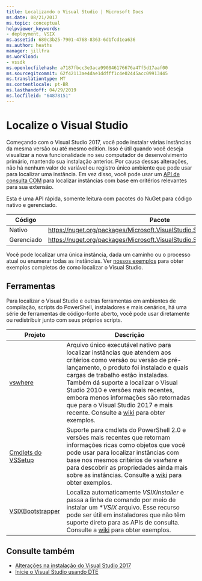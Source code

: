 ```yaml
---
title: Localizando o Visual Studio | Microsoft Docs
ms.date: 08/21/2017
ms.topic: conceptual
helpviewer_keywords:
- deployment, VSIX
ms.assetid: 680c3b25-7901-4768-8363-6d1fcd1ea636
ms.author: heaths
manager: jillfra
ms.workload:
- vssdk
ms.openlocfilehash: a7187fbcc3e3aca990846176676a47f5d17aaf00
ms.sourcegitcommit: 62f42113ae4dae1ddfff1c4e02445acc09913445
ms.translationtype: MT
ms.contentlocale: pt-BR
ms.lasthandoff: 04/29/2019
ms.locfileid: "64878151"
---
```

# <a name="locate-visual-studio"></a>Localize o Visual Studio

Começando com o Visual Studio 2017, você pode instalar várias instâncias da mesma versão ou até mesmo edition. Isso é útil quando você deseja visualizar a nova funcionalidade no seu computador de desenvolvimento primário, mantendo sua instalação anterior. Por causa dessas alterações, não há nenhum valor de variável ou registro único ambiente que pode usar para localizar uma instância. Em vez disso, você pode usar um [API de consulta COM](https://msdn.microsoft.com/library/microsoft.visualstudio.setup.configuration.aspx) para localizar instâncias com base em critérios relevantes para sua extensão.

Esta é uma API rápida, somente leitura com pacotes do NuGet para código nativo e gerenciado.

| Código | Pacote |
| ---- | --- |
| Nativo | https://nuget.org/packages/Microsoft.VisualStudio.Setup.Configuration.Native |
| Gerenciado | https://nuget.org/packages/Microsoft.VisualStudio.Setup.Configuration.Interop |

Você pode localizar uma única instância, dada um caminho ou o processo atual ou enumerar todas as instâncias. Ver [nossos exemplos](https://github.com/Microsoft/vs-setup-samples) para obter exemplos completos de como localizar o Visual Studio.

## <a name="tools"></a>Ferramentas

Para localizar o Visual Studio e outras ferramentas em ambientes de compilação, scripts do PowerShell, instaladores e mais cenários, há uma série de ferramentas de código-fonte aberto, você pode usar diretamente ou redistribuir junto com seus próprios scripts.

| Projeto | Descrição |
| ------- | ----------- |
| [vswhere](https://github.com/Microsoft/vswhere) | Arquivo único executável nativo para localizar instâncias que atendem aos critérios como versão ou versão de pré-lançamento, o produto foi instalado e quais cargas de trabalho estão instaladas. Também dá suporte a localizar o Visual Studio 2010 e versões mais recentes, embora menos informações são retornadas que para o Visual Studio 2017 e mais recente. Consulte a [wiki](https://github.com/Microsoft/vswhere/wiki) para obter exemplos. |
| [Cmdlets do VSSetup](https://github.com/Microsoft/vssetup.powershell) | Suporte para cmdlets do PowerShell 2.0 e versões mais recentes que retornam informações ricas como objetos que você pode usar para localizar instâncias com base nos mesmos critérios de _vswhere_ e para descobrir as propriedades ainda mais sobre as instâncias. Consulte a [wiki](https://github.com/Microsoft/vssetup.powershell/wiki) para obter exemplos. |
| [VSIXBootstrapper](https://github.com/Microsoft/vsixbootstrapper) | Localiza automaticamente _VSIXInstaller_ e passa a linha de comando por meio de instalar um **VSIX* arquivo. Esse recurso pode ser útil em instaladores que não têm suporte direto para as APIs de consulta. Consulte a [wiki](https://github.com/Microsoft/vsixbootstrapper/wiki) para obter exemplos. |

## <a name="see-also"></a>Consulte também

* [Alterações na instalação do Visual Studio 2017](https://devblogs.microsoft.com/setup/changes-to-visual-studio-15-setup/)
* [Inicie o Visual Studio usando DTE](launch-visual-studio-dte.md)